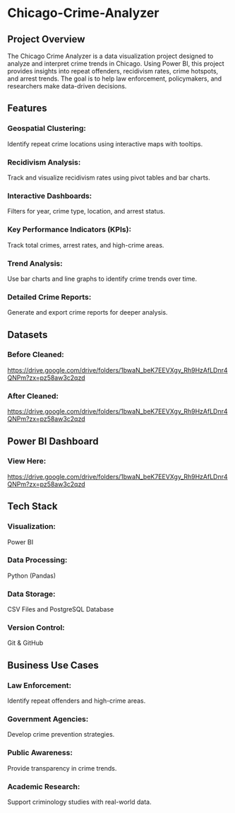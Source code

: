 # Chicago-Crime-Analyzer
## Project Overview

The Chicago Crime Analyzer is a data visualization project designed to analyze and interpret crime trends in Chicago. Using Power BI, this project provides insights into repeat offenders, recidivism rates, crime hotspots, and arrest trends. The goal is to help law enforcement, policymakers, and researchers make data-driven decisions.

## Features

### Geospatial Clustering: 
Identify repeat crime locations using interactive maps with tooltips.

### Recidivism Analysis: 
Track and visualize recidivism rates using pivot tables and bar charts.

### Interactive Dashboards: 
Filters for year, crime type, location, and arrest status.

### Key Performance Indicators (KPIs): 
Track total crimes, arrest rates, and high-crime areas.

### Trend Analysis: 
Use bar charts and line graphs to identify crime trends over time.

### Detailed Crime Reports: 
Generate and export crime reports for deeper analysis.

## Datasets

### Before Cleaned:
https://drive.google.com/drive/folders/1bwaN_beK7EEVXgy_Rh9HzAfLDnr4QNPm?zx=pz58aw3c2qzd

### After Cleaned:
https://drive.google.com/drive/folders/1bwaN_beK7EEVXgy_Rh9HzAfLDnr4QNPm?zx=pz58aw3c2qzd

## Power BI Dashboard

### View Here:
https://drive.google.com/drive/folders/1bwaN_beK7EEVXgy_Rh9HzAfLDnr4QNPm?zx=pz58aw3c2qzd

## Tech Stack

### Visualization: 
Power BI

### Data Processing: 
Python (Pandas)

### Data Storage: 
CSV Files and PostgreSQL Database

### Version Control: 
Git & GitHub

## Business Use Cases

### Law Enforcement: 
Identify repeat offenders and high-crime areas.

### Government Agencies: 
Develop crime prevention strategies.

### Public Awareness: 
Provide transparency in crime trends.

### Academic Research: 
Support criminology studies with real-world data.

